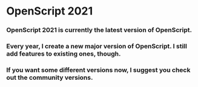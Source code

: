 # OpenScript 2021
### OpenScript 2021 is currently the latest version of OpenScript.  
### Every year, I create a new major version of OpenScript. I still add features to existing ones, though.
### If you want some different versions now, I suggest you check out the community versions.
